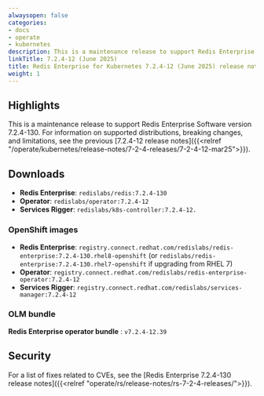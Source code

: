 ```yaml
---
alwaysopen: false
categories:
- docs
- operate
- kubernetes
description: This is a maintenance release to support Redis Enterprise Software version 7.2.4-130.
linkTitle: 7.2.4-12 (June 2025)
title: Redis Enterprise for Kubernetes 7.2.4-12 (June 2025) release notes
weight: 1
---
```


## Highlights

This is a maintenance release to support Redis Enterprise Software version 7.2.4-130. For information on supported distributions, breaking changes, and limitations, see the previous [7.2.4-12 release notes]({{<relref "/operate/kubernetes/release-notes/7-2-4-releases/7-2-4-12-mar25">}}).

## Downloads

- **Redis Enterprise**: `redislabs/redis:7.2.4-130`
- **Operator**: `redislabs/operator:7.2.4-12`
- **Services Rigger**: `redislabs/k8s-controller:7.2.4-12.`

### OpenShift images

- **Redis Enterprise**: `registry.connect.redhat.com/redislabs/redis-enterprise:7.2.4-130.rhel8-openshift`
    (or `redislabs/redis-enterprise:7.2.4-130.rhel7-openshift` if upgrading from RHEL 7)
- **Operator**: `registry.connect.redhat.com/redislabs/redis-enterprise-operator:7.2.4-12`
- **Services Rigger**: `registry.connect.redhat.com/redislabs/services-manager:7.2.4-12`

### OLM bundle

**Redis Enterprise operator bundle** : `v7.2.4-12.39`

## Security

For a list of fixes related to CVEs, see the [Redis Enterprise 7.2.4-130 release notes]({{<relref "operate/rs/release-notes/rs-7-2-4-releases/">}}).
